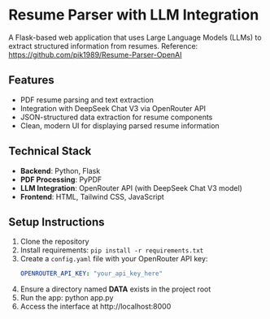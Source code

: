 # Resume Parser with LLM Integration

A Flask-based web application that uses Large Language Models (LLMs) to extract structured information from resumes.
Reference: https://github.com/pik1989/Resume-Parser-OpenAI

## Features

- PDF resume parsing and text extraction
- Integration with DeepSeek Chat V3 via OpenRouter API
- JSON-structured data extraction for resume components
- Clean, modern UI for displaying parsed resume information

## Technical Stack

- **Backend**: Python, Flask
- **PDF Processing**: PyPDF
- **LLM Integration**: OpenRouter API (with DeepSeek Chat V3 model)
- **Frontend**: HTML, Tailwind CSS, JavaScript

## Setup Instructions

1. Clone the repository
2. Install requirements: `pip install -r requirements.txt`
3. Create a `config.yaml` file with your OpenRouter API key:
   ```yaml
   OPENROUTER_API_KEY: "your_api_key_here"
   ```
4. Ensure a directory named __DATA__ exists in the project root
5. Run the app: python app.py
6. Access the interface at http://localhost:8000
